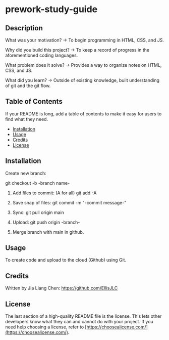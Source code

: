 # prework-study-guide

## Description

What was your motivation?
-> To begin programming in HTML, CSS, and JS.

Why did you build this project?
-> To keep a record of progress in the aforementioned coding languages.

What problem does it solve?
-> Provides a way to organize notes on HTML, CSS, and JS.

What did you learn?
-> Outside of existing knowledge, built understanding of git and the git flow.


## Table of Contents

If your README is long, add a table of contents to make it easy for users to find what they need.

- [Installation](#installation)
- [Usage](#usage)
- [Credits](#credits)
- [License](#license)

## Installation

Create new branch:

git checkout -b -branch name-

1. Add files to commit: (A for all)
git add -A

2. Save snap of files:
git commit -m "-commit message-"

3. Sync:
git pull origin main

4. Upload:
git push origin -branch-

5. Merge branch with main in github.

## Usage

To create code and upload to the cloud (Github) using Git.

## Credits

Written by Jia Liang Chen: https://github.com/EllisJLC

## License

The last section of a high-quality README file is the license. This lets other developers know what they can and cannot do with your project. If you need help choosing a license, refer to [https://choosealicense.com/](https://choosealicense.com/).
